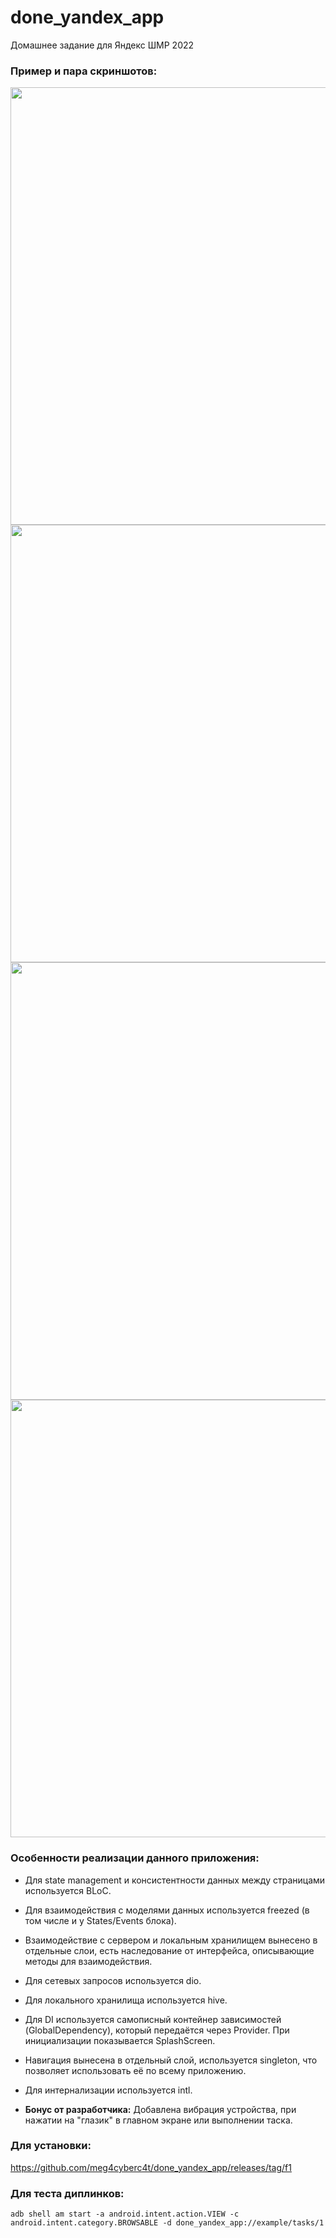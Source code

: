 # done_yandex_app
 Домашнее задание для Яндекс ШМР 2022 
 
### Пример и пара скриншотов:
<div>
 <img src="https://user-images.githubusercontent.com/66907532/183284560-74da5086-376e-4fc5-9ef8-f8388b1f1f9e.gif" height=700>
</div>
<div>
 <img src="https://user-images.githubusercontent.com/66907532/183284612-3da13d3d-5e85-4eda-a99f-363f2fd6a885.png" height=700>
 <img src="https://user-images.githubusercontent.com/66907532/183284620-93d3afd5-5f0c-4e79-935b-de9b34cbad64.png" height=700>
 <img src="https://user-images.githubusercontent.com/66907532/183284625-e55db3c7-c6fb-4feb-a367-f6b637adb4b1.png" height=700>
</div>
 
### Особенности реализации данного приложения:
- Для state management и консистентности данных между страницами используется BLoC. 
- Для взаимодействия с моделями данных используется freezed (в том числе и у States/Events блока).
- Взаимодействие с сервером и локальным хранилищем вынесено в отдельные слои, есть наследование от интерфейса, описывающие методы для взаимодействия.
- Для сетевых запросов используется dio.
- Для локального хранилища используется hive.
- Для DI используется самописный контейнер зависимостей (GlobalDependency), который передаётся через Provider. При инициализации показывается SplashScreen.
- Навигация вынесена в отдельный слой, используется singleton, что позволяет использовать её по всему приложению.
- Для интернализации используется intl.

- <b>Бонус от разработчика:</b> Добавлена вибрация устройства, при нажатии на "глазик" в главном экране или выполнении таска.


### Для установки:
https://github.com/meg4cyberc4t/done_yandex_app/releases/tag/f1


### Для теста диплинков:
```
adb shell am start -a android.intent.action.VIEW -c android.intent.category.BROWSABLE -d done_yandex_app://example/tasks/1
```